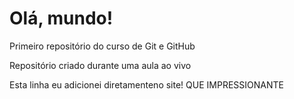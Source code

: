 # Olá, mundo!
 Primeiro repositório do curso de Git e GitHub

 Repositório criado durante uma aula ao vivo

Esta linha eu adicionei diretamenteno site! QUE IMPRESSIONANTE
